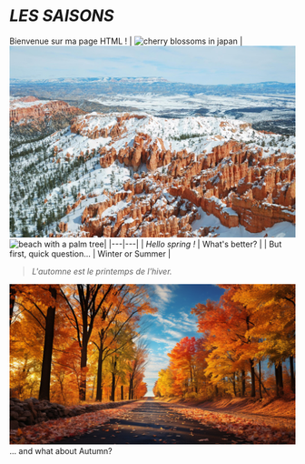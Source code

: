 # *LES SAISONS*
Bienvenue sur ma page HTML !
| ![cherry blossoms in japan](/images/fuji-mountain-cherry-blossoms-spring-japan.jpg)  |  ![bryce canyon with snow](/images/bryce-canyon-neige-hiver.jpg) ![beach with a palm tree](/images/beach-with-big-palm-tree-sunny-day.jpg)|
|---|---|
| *Hello spring !*  | What's better?  | 
| But first, quick question...  |  Winter or Summer |

> *L'automne est le printemps de l'hiver.*

![road with autumn colors trees](/images/minimalist-photorealistic-road.jpg)
... and what about Autumn?
